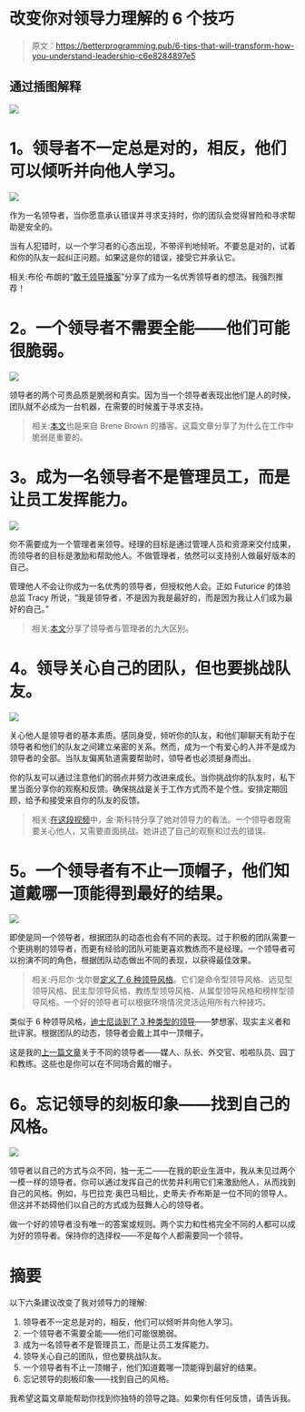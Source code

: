 # 改变你对领导力理解的 6 个技巧

> 原文：<https://betterprogramming.pub/6-tips-that-will-transform-how-you-understand-leadership-c6e8284897e5>

## 通过插图解释

![](img/9575d3e569827c6149659dd8f667a8c0.png)

# **1。领导者不一定总是对的，相反，他们可以倾听并向他人学习。**

![](img/d63952be80d0a2c6b4fce75df0b5cb6e.png)

作为一名领导者，当你愿意承认错误并寻求支持时，你的团队会觉得冒险和寻求帮助是安全的。

当有人犯错时，以一个学习者的心态出现，不带评判地倾听。不要总是对的，试着和你的队友一起纠正问题。如果这是你的错误，接受它并承认它。

相关:布伦·布朗的“[敢于领导播客](https://brenebrown.com/podcast-show/dare-to-lead/)”分享了成为一名优秀领导者的想法。我强烈推荐！

# **2。一个领导者不需要全能——他们可能很脆弱。**

![](img/9e5002c552c4833a91fb2441c687bba3.png)

领导者的两个可贵品质是脆弱和真实。因为当一个领导者表现出他们是人的时候，团队就不必成为一台机器，在需要的时候羞于寻求支持。

> 相关:[本文](https://ideas.ted.com/how-to-be-vulnerable-at-work-without-spilling-everything-from-brene-brown/)也是来自 Brene Brown 的播客。这篇文章分享了为什么在工作中脆弱是重要的。

# **3。成为一名领导者不是管理员工，而是让员工发挥能力。**

![](img/aa542fd85406ed57d0efe4c1eceb7a22.png)

你不需要成为一个管理者来领导。经理的目标是通过管理人员和资源来交付成果，而领导者的目标是激励和帮助他人。不做管理者，依然可以支持别人做最好版本的自己。

管理他人不会让你成为一名优秀的领导者，但授权他人会。正如 Futurice 的体验总监 Tracy 所说，“我是领导者，不是因为我是最好的，而是因为我让人们成为最好的自己。”

> 相关:[本文](https://www.forbes.com/sites/williamarruda/2016/11/15/9-differences-between-being-a-leader-and-a-manager/?sh=c05c93446096)分享了领导者与管理者的九大区别。

# **4。领导关心自己的团队，但也要挑战队友。**

![](img/61d89510cf395fbcbf4c8bd0106e2798.png)

关心他人是领导者的基本素质。感同身受，倾听你的队友，和他们聊聊天有助于在领导者和他们的队友之间建立亲密的关系。然而，成为一个有爱心的人并不是成为领导者的全部。当队友偏离轨道需要帮助时，领导者也必须挺身而出。

你的队友可以通过注意他们的弱点并努力改进来成长。当你挑战你的队友时，私下里当面分享你的观察和反馈。确保挑战是关于工作方式而不是个性。安排定期回顾，给予和接受来自你的队友的反馈。

> 相关:[在这段视频](https://www.youtube.com/watch?v=f-Tcr0T9Tyw)中，金·斯科特分享了她对领导力的看法。一个领导者既需要关心他人，又需要直面挑战。她讲述了自己的观察和过去的错误。

# **5。一个领导者有不止一顶帽子，他们知道戴哪一顶能得到最好的结果。**

![](img/56bf1e47a6f7ee11b169022fc3304c87.png)

即使是同一个领导者，根据团队的动态也会有不同的表现。过于积极的团队需要一个更挑剔的领导者，而更有经验的团队可能更喜欢教练而不是经理。一个领导者可以扮演不同的角色，根据团队动态做出不同的表现，以获得最佳效果。

> 相关:丹尼尔·戈尔曼[定义了 6 种领导风格](https://www.leadershipahoy.com/the-six-leadership-styles-by-daniel-goleman/)。它们是命令型领导风格、远见型领导风格、民主型领导风格、教练型领导风格、从属型领导风格和榜样型领导风格。一个好的领导者可以根据环境情况灵活运用所有六种技巧。

类似于 6 种领导风格，[迪士尼谈到了 3 种类型的领导](https://www.designorate.com/disneys-creative-strategy/)——梦想家、现实主义者和批评家。根据团队的动态，领导者会戴上其中一顶帽子。

这是我的[上一篇文章](https://uxdesign.cc/what-are-a-design-leads-jobs-a3a7cb317234)关于不同的领导者——媒人、队长、外交官、啦啦队员、园丁和教练。这些也是你可以在不同场合戴的帽子。

# **6。忘记领导的刻板印象——找到自己的风格。**

![](img/4e09ef26be41b65d9d1dd6bf3c2bd87e.png)

领导者以自己的方式与众不同，独一无二——在我的职业生涯中，我从未见过两个一模一样的领导者。你可以通过发挥自己的优势并利用它们来激励他人，从而找到自己的风格。例如，与巴拉克·奥巴马相比，史蒂夫·乔布斯是一位不同的领导人。但这并不妨碍他们以自己的方式成为鼓舞人心的领导者。

做一个好的领导者没有唯一的答案或规则。两个实力和性格完全不同的人都可以成为好的领导者。保持你的选择权——不是每个人都需要同一个领导。

# 摘要

以下六条建议改变了我对领导力的理解:

1.  领导者不一定总是对的，相反，他们可以倾听并向他人学习。
2.  一个领导者不需要全能——他们可能很脆弱。
3.  成为一名领导者不是管理员工，而是让员工发挥能力。
4.  领导关心自己的团队，但也要挑战队友。
5.  一个领导者有不止一顶帽子，他们知道戴哪一顶能得到最好的结果。
6.  忘记领导的刻板印象——找到自己的风格。

我希望这篇文章能帮助你找到你独特的领导之路。如果你有任何反馈，请告诉我。